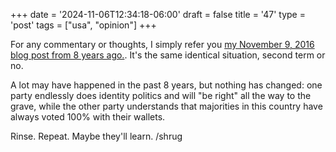 +++
date = '2024-11-06T12:34:18-06:00'
draft = false
title = '47'
type = 'post'
tags = ["usa", "opinion"]
+++

For any commentary or thoughts, I simply refer you <a href="http://julianwest.me/Blog/posts/45/">my November 9, 2016 blog post from 8 years ago.</a>.  It's the same identical situation, second term or no.<br /> 

A lot may have happened in the past 8 years, but nothing has changed: one party endlessly does identity politics and will "be right" all the way to the grave, while the other party understands that majorities in this country have always voted 100% with their wallets.<br />

Rinse.  Repeat.  Maybe they'll learn. /shrug